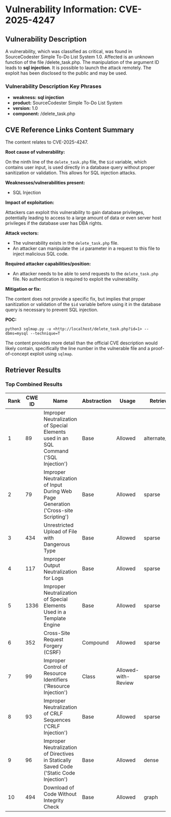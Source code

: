 # Vulnerability Information: CVE-2025-4247

## Vulnerability Description
A vulnerability, which was classified as critical, was found in SourceCodester Simple To-Do List System 1.0. Affected is an unknown function of the file /delete_task.php. The manipulation of the argument ID leads to **sql injection**. It is possible to launch the attack remotely. The exploit has been disclosed to the public and may be used.

### Vulnerability Description Key Phrases
- **weakness:** **sql injection**
- **product:** SourceCodester Simple To-Do List System
- **version:** 1.0
- **component:** /delete_task.php

## CVE Reference Links Content Summary
The content relates to CVE-2025-4247.

**Root cause of vulnerability:**

On the ninth line of the `delete_task.php` file, the `$id` variable, which contains user input, is used directly in a database query without proper sanitization or validation. This allows for SQL injection attacks.

**Weaknesses/vulnerabilities present:**

*   SQL Injection

**Impact of exploitation:**

Attackers can exploit this vulnerability to gain database privileges, potentially leading to access to a large amount of data or even server host privileges if the database user has DBA rights.

**Attack vectors:**

*   The vulnerability exists in the `delete_task.php` file.
*   An attacker can manipulate the `id` parameter in a request to this file to inject malicious SQL code.

**Required attacker capabilities/position:**

*   An attacker needs to be able to send requests to the `delete_task.php` file. No authentication is required to exploit the vulnerability.

**Mitigation or fix:**

The content does not provide a specific fix, but implies that proper sanitization or validation of the `$id` variable before using it in the database query is necessary to prevent SQL injection.

**POC:**

`python3 sqlmap.py -u <http://localhost/delete_task.php?id=1> --dbms=mysql --technique=T`

The content provides more detail than the official CVE description would likely contain, specifically the line number in the vulnerable file and a proof-of-concept exploit using `sqlmap`.

## Retriever Results

### Top Combined Results

| Rank | CWE ID | Name | Abstraction | Usage  | Retrievers | Individual Scores |
|------|--------|------|-------------|-------|------------|-------------------|
| 1 | 89 | Improper Neutralization of Special Elements used in an SQL Command ('SQL Injection') | Base | Allowed | alternate_terms | 1.000 |
| 2 | 79 | Improper Neutralization of Input During Web Page Generation ('Cross-site Scripting') | Base | Allowed | sparse | 0.442 |
| 3 | 434 | Unrestricted Upload of File with Dangerous Type | Base | Allowed | sparse | 0.378 |
| 4 | 117 | Improper Output Neutralization for Logs | Base | Allowed | sparse | 0.353 |
| 5 | 1336 | Improper Neutralization of Special Elements Used in a Template Engine | Base | Allowed | sparse | 0.348 |
| 6 | 352 | Cross-Site Request Forgery (CSRF) | Compound | Allowed | sparse | 0.346 |
| 7 | 99 | Improper Control of Resource Identifiers ('Resource Injection') | Class | Allowed-with-Review | sparse | 0.341 |
| 8 | 93 | Improper Neutralization of CRLF Sequences ('CRLF Injection') | Base | Allowed | sparse | 0.336 |
| 9 | 96 | Improper Neutralization of Directives in Statically Saved Code ('Static Code Injection') | Base | Allowed | dense | 0.595 |
| 10 | 494 | Download of Code Without Integrity Check | Base | Allowed | graph | 0.002 |

